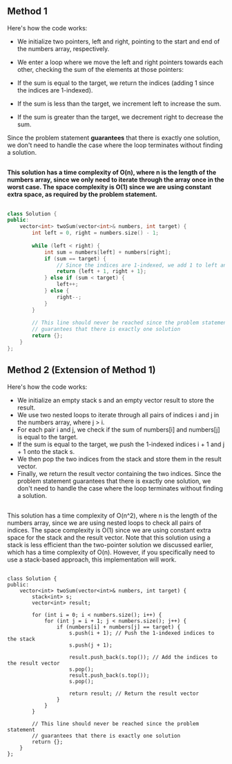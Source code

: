 ## Method 1
Here's how the code works:

- We initialize two pointers, left and right, pointing to the start and end of the numbers array, respectively.
- We enter a loop where we move the left and right pointers towards each other, checking the sum of the elements at those pointers:

- If the sum is equal to the target, we return the indices (adding 1 since the indices are 1-indexed).
- If the sum is less than the target, we increment left to increase the sum.
- If the sum is greater than the target, we decrement right to decrease the sum.


Since the problem statement **guarantees** that there is exactly one solution, we don't need to handle the case where the loop terminates without finding a solution.
##
**This solution has a time complexity of O(n), where n is the length of the numbers array, since we only need to iterate through the array once in the worst case. The space complexity is O(1) since we are using constant extra space, as required by the problem statement.**
##
```cpp
class Solution {
public:
    vector<int> twoSum(vector<int>& numbers, int target) {
        int left = 0, right = numbers.size() - 1;
        
        while (left < right) {
            int sum = numbers[left] + numbers[right];
            if (sum == target) {
                // Since the indices are 1-indexed, we add 1 to left and right
                return {left + 1, right + 1};
            } else if (sum < target) {
                left++;
            } else {
                right--;
            }
        }
        
        // This line should never be reached since the problem statement
        // guarantees that there is exactly one solution
        return {};
    }
};
```


## Method 2 (Extension of Method 1)
Here's how the code works:

- We initialize an empty stack s and an empty vector result to store the result.
- We use two nested loops to iterate through all pairs of indices i and j in the numbers array, where j > i.
- For each pair i and j, we check if the sum of numbers[i] and numbers[j] is equal to the target.
- If the sum is equal to the target, we push the 1-indexed indices i + 1 and j + 1 onto the stack s.
- We then pop the two indices from the stack and store them in the result vector.
- Finally, we return the result vector containing the two indices.
Since the problem statement guarantees that there is exactly one solution, we don't need to handle the case where the loop terminates without finding a solution.
##
This solution has a time complexity of O(n^2), where n is the length of the numbers array, since we are using nested loops to check all pairs of indices. The space complexity is O(1) since we are using constant extra space for the stack and the result vector.
Note that this solution using a stack is less efficient than the two-pointer solution we discussed earlier, which has a time complexity of O(n). However, if you specifically need to use a stack-based approach, this implementation will work.
##
```
class Solution {
public:
    vector<int> twoSum(vector<int>& numbers, int target) {
        stack<int> s;
        vector<int> result;
        
        for (int i = 0; i < numbers.size(); i++) {
            for (int j = i + 1; j < numbers.size(); j++) {
                if (numbers[i] + numbers[j] == target) {
                    s.push(i + 1); // Push the 1-indexed indices to the stack
                    s.push(j + 1);
                    
                    result.push_back(s.top()); // Add the indices to the result vector
                    s.pop();
                    result.push_back(s.top());
                    s.pop();
                    
                    return result; // Return the result vector
                }
            }
        }
        
        // This line should never be reached since the problem statement
        // guarantees that there is exactly one solution
        return {};
    }
};
```
